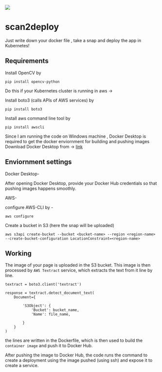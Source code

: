 ![](https://img.shields.io/badge/python-3-lightgrey)

# scan2deploy

Just write down your docker file , take a snap and deploy the app in Kubernetes!

## Requirements

Install OpenCV by

```
pip install opencv-python
```

Do this if your Kubernetes cluster is running in aws ->

Install boto3 (calls APIs of AWS services) by

```
pip install boto3
```

Install aws command line tool by

```
pip install awscli
```

Since I am running the code on Windows machine , Docker Desktop is required to get the docker enviornment for building and pushing images
Download Docker Desktop from -> [link](https://docs.docker.com/docker-for-windows/install/)


## Enviornment settings

Docker Desktop-

After opening Docker Desktop, provide your Docker Hub credentials so that pushing images happens smoothly.

AWS-

configure AWS-CLI by -
```
aws configure
```

Create a bucket in S3 (here the snap will be uploaded)

```
aws s3api create-bucket --bucket <bucket-name> --region <region-name> --create-bucket-configuration LocationConstraint=<region-name>
```

## Working

The image of your page is uploaded in the S3 bucket. This image is then processed by ```AWS Textract``` service, which extracts the text from it line by line.

```
textract = boto3.client('textract')

response = textract.detect_document_text(
    Document={
        
        'S3Object': {
            'Bucket': bucket_name,
            'Name': file_name,
            
        }
    }
)
```

the lines are written in the Dockerfile, which is then used to build the ```container image``` and push it to Docker Hub.

After pushing the image to Docker Hub, the code runs the command to create a deployment using the image pushed (using ssh) and expose it to create a service.















